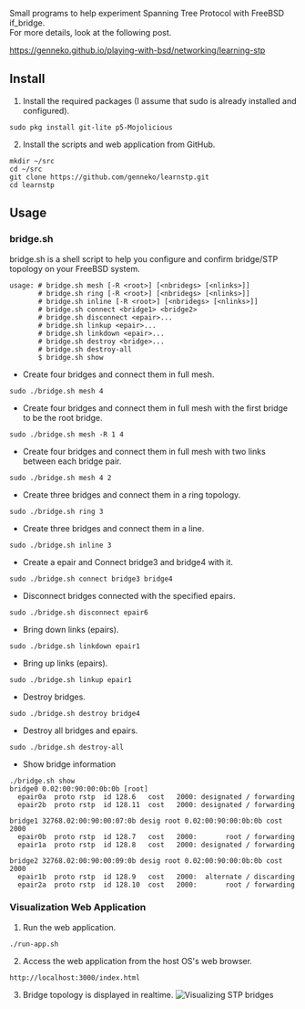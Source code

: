 Small programs to help experiment Spanning Tree Protocol with FreeBSD if_bridge.  
For more details, look at the following post.

https://genneko.github.io/playing-with-bsd/networking/learning-stp

## Install
1. Install the required packages (I assume that sudo is already installed and configured). 
```
sudo pkg install git-lite p5-Mojolicious
```

2. Install the scripts and web application from GitHub.
```
mkdir ~/src
cd ~/src
git clone https://github.com/genneko/learnstp.git
cd learnstp
```

## Usage
### bridge.sh
bridge.sh is a shell script to help you configure and confirm bridge/STP topology on your FreeBSD system.
```
usage: # bridge.sh mesh [-R <root>] [<nbridegs> [<nlinks>]]
       # bridge.sh ring [-R <root>] [<nbridegs> [<nlinks>]]
       # bridge.sh inline [-R <root>] [<nbridegs> [<nlinks>]]
       # bridge.sh connect <bridge1> <bridge2>
       # bridge.sh disconnect <epair>...
       # bridge.sh linkup <epair>...
       # bridge.sh linkdown <epair>...
       # bridge.sh destroy <bridge>...
       # bridge.sh destroy-all
       $ bridge.sh show
```

* Create four bridges and connect them in full mesh.
```
sudo ./bridge.sh mesh 4
```

* Create four bridges and connect them in full mesh with the first bridge to be the root bridge.
```
sudo ./bridge.sh mesh -R 1 4
```

* Create four bridges and connect them in full mesh with two links between each bridge pair.
```
sudo ./bridge.sh mesh 4 2
```

* Create three bridges and connect them in a ring topology.
```
sudo ./bridge.sh ring 3
```
 
* Create three bridges and connect them in a line.
```
sudo ./bridge.sh inline 3
```

* Create a epair and Connect bridge3 and bridge4 with it.
```
sudo ./bridge.sh connect bridge3 bridge4
```

* Disconnect bridges connected with the specified epairs.
```
sudo ./bridge.sh disconnect epair6
```

* Bring down links (epairs).
```
sudo ./bridge.sh linkdown epair1
```

* Bring up links (epairs).
```
sudo ./bridge.sh linkup epair1
```

* Destroy bridges.
```
sudo ./bridge.sh destroy bridge4
```

* Destroy all bridges and epairs.
```
sudo ./bridge.sh destroy-all
```

* Show bridge information
```
./bridge.sh show
bridge0 0.02:00:90:00:0b:0b [root]
  epair0a  proto rstp  id 128.6   cost   2000: designated / forwarding
  epair2b  proto rstp  id 128.11  cost   2000: designated / forwarding

bridge1 32768.02:00:90:00:07:0b desig root 0.02:00:90:00:0b:0b cost 2000
  epair0b  proto rstp  id 128.7   cost   2000:       root / forwarding
  epair1a  proto rstp  id 128.8   cost   2000: designated / forwarding

bridge2 32768.02:00:90:00:09:0b desig root 0.02:00:90:00:0b:0b cost 2000
  epair1b  proto rstp  id 128.9   cost   2000:  alternate / discarding
  epair2a  proto rstp  id 128.10  cost   2000:       root / forwarding
```

### Visualization Web Application
1. Run the web application.
```
./run-app.sh
```

2. Access the web application from the host OS's web browser.
```
http://localhost:3000/index.html
```

3. Bridge topology is displayed in realtime.
![Visualizing STP bridges](https://genneko.github.io/images/learning-stp/rstp-4b-mesh-01.jpg)
